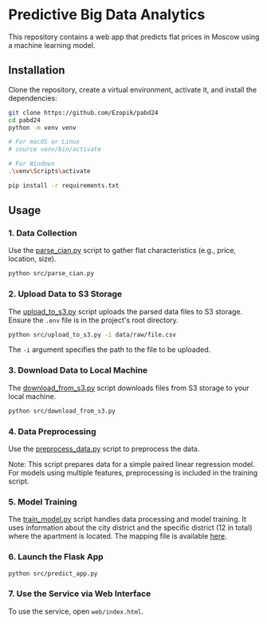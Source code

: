 # Predictive Big Data Analytics

This repository contains a web app that predicts flat prices in Moscow using a machine learning model.

## Installation

Clone the repository, create a virtual environment, activate it, and install the dependencies:

```sh
git clone https://github.com/Ezopik/pabd24
cd pabd24
python -m venv venv

# For macOS or Linux
# source venv/bin/activate 

# For Windows
.\venv\Scripts\activate

pip install -r requirements.txt
```

## Usage

### 1. Data Collection
Use the [parse_cian.py](https://github.com/Ezopik/pabd24/blob/main/src/parse_cian.py) script to gather flat characteristics (e.g., price, location, size).

```sh
python src/parse_cian.py 
```

### 2. Upload Data to S3 Storage
The [upload_to_s3.py](https://github.com/Ezopik/pabd24/blob/main/src/upload_to_s3.py) script uploads the parsed data files to S3 storage. Ensure the `.env` file is in the project's root directory.

```sh
python src/upload_to_s3.py -i data/raw/file.csv
```
The `-i` argument specifies the path to the file to be uploaded.

### 3. Download Data to Local Machine
The [download_from_s3.py](https://github.com/Ezopik/pabd24/blob/main/src/download_from_s3.py) script downloads files from S3 storage to your local machine.

```sh
python src/download_from_s3.py
```

### 4. Data Preprocessing
Use the [preprocess_data.py](https://github.com/Ezopik/pabd24/blob/main/src/preprocess_data.py) script to preprocess the data.

Note: This script prepares data for a simple paired linear regression model. For models using multiple features, preprocessing is included in the training script.

### 5. Model Training
The [train_model.py](https://github.com/Ezopik/pabd24/blob/main/src/train_model.py) script handles data processing and model training. It uses information about the city district and the specific district (12 in total) where the apartment is located. The mapping file is available [here](https://github.com/Ezopik/pabd24/blob/main/mapping/county.txt).

### 6. Launch the Flask App
```sh
python src/predict_app.py
```

### 7. Use the Service via Web Interface
To use the service, open `web/index.html`.